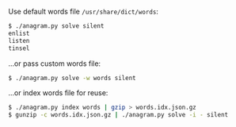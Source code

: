 Use default words file `/usr/share/dict/words`:
```bash
$ ./anagram.py solve silent
enlist
listen
tinsel
```
...or pass custom words file:
```bash
$ ./anagram.py solve -w words silent
```
...or index words file for reuse:
```bash
$ ./anagram.py index words | gzip > words.idx.json.gz
$ gunzip -c words.idx.json.gz | ./anagram.py solve -i - silent
```
